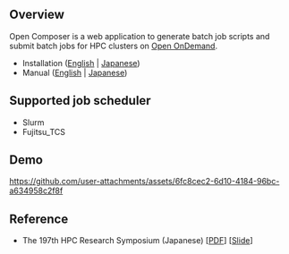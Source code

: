 ## Overview

Open Composer is a web application to generate batch job scripts and submit batch jobs for HPC clusters on [Open OnDemand](https://openondemand.org/).

- Installation ([English](./docs/INSTALL_en.md) | [Japanese](./docs/INSTALL_ja.md))
- Manual  ([English](./docs/MANUAL_en.md)  | [Japanese](./docs/MANUAL_ja.md))

## Supported job scheduler
- Slurm
- Fujitsu_TCS

## Demo
https://github.com/user-attachments/assets/6fc8cec2-6d10-4184-96bc-a634958c2f8f

## Reference
- The 197th HPC Research Symposium (Japanese) [[PDF](https://mnakao.net/data/2024/HPC197.pdf)] [[Slide](https://mnakao.net/data/2024/HPC197-slide.pdf)]
